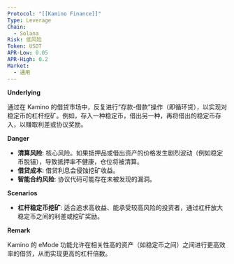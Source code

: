 ```yaml
---
Protocol: "[[Kamino Finance]]"
Type: Leverage
Chain:
  - Solana
Risk: 低风险
Token: USDT
APR-Low: 0.05
APR-High: 0.2
Market:
  - 通用
---
```

**Underlying**

通过在 Kamino 的借贷市场中，反复进行“存款-借款”操作（即循环贷），以实现对稳定币的杠杆挖矿。例如，存入一种稳定币，借出另一种，再将借出的稳定币存入，以赚取利差或协议奖励。

**Danger**

- **清算风险**: 核心风险。如果抵押品或借出资产的价格发生剧烈波动（例如稳定币脱锚），导致抵押率不健康，仓位将被清算。
- **借贷成本**: 借贷利息会侵蚀挖矿收益。
- **智能合约风险**: 协议代码可能存在未被发现的漏洞。

**Scenarios**

- **杠杆稳定币挖矿**: 适合追求高收益、能承受较高风险的投资者，通过杠杆放大稳定币之间的利差或挖矿奖励。

**Remark**

Kamino 的 eMode 功能允许在相关性高的资产（如稳定币之间）之间进行更高效率的借贷，从而实现更高的杠杆倍数。

